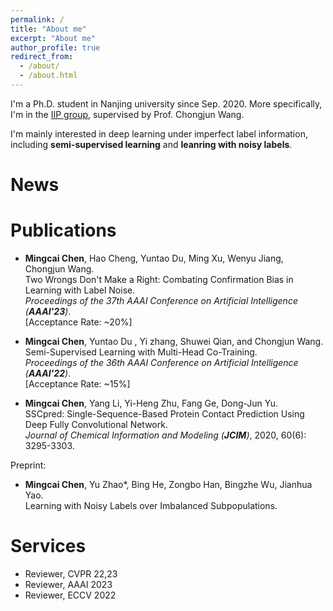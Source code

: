 ```yaml
---
permalink: /
title: "About me"
excerpt: "About me"
author_profile: true
redirect_from: 
  - /about/
  - /about.html
---
```


I'm a Ph.D. student in Nanjing university since Sep. 2020. More specifically, I'm in the [IIP group](http://iip.nju.edu.cn/), supervised by Prof. Chongjun Wang. 

I'm mainly interested in deep learning under imperfect label information, including **semi-supervised learning** and **leanring with noisy labels**. 


News
======


Publications
======

- **Mingcai Chen**, Hao Cheng, Yuntao Du, Ming Xu, Wenyu Jiang, Chongjun Wang.  
Two Wrongs Don't Make a Right: Combating Confirmation Bias in Learning with Label Noise.  
*Proceedings of the 37th AAAI Conference on Artificial Intelligence (**AAAI'23**)*.  
[Acceptance Rate: ~20%]

- **Mingcai Chen**, Yuntao Du , Yi zhang, Shuwei Qian, and Chongjun Wang.  
Semi-Supervised Learning with Multi-Head Co-Training.  
*Proceedings of the 36th AAAI Conference on Artificial Intelligence (**AAAI'22**)*.  
[Acceptance Rate: ~15%]

- **Mingcai Chen**, Yang Li, Yi-Heng Zhu, Fang Ge, Dong-Jun Yu.  
SSCpred: Single-Sequence-Based Protein Contact Prediction Using Deep Fully Convolutional Network.  
*Journal of Chemical Information and Modeling (**JCIM**)*, 2020, 60(6): 3295-3303.  

Preprint:

- **Mingcai Chen**, Yu Zhao*, Bing He, Zongbo Han, Bingzhe Wu, Jianhua Yao.  
Learning with Noisy Labels over Imbalanced Subpopulations.




Services
======
- Reviewer, CVPR 22,23
- Reviewer, AAAI 2023
- Reviewer, ECCV 2022
